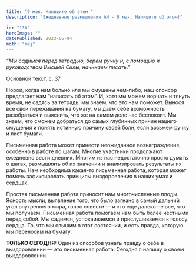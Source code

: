 ```yaml
---
title: "9 мая. Напишите об этом!"
description: "Ежедневные размышления АН - 9 мая. Напишите об этом!"

id: "130"
heroImage: ""
datePublished: 2023-05-04
moth: "maj"
---
```


_“Мы садимся перед тетрадью, берем ручку и, с помощью и руководством Высшей
Силы, начинаем писать.”_

Основной текст, с. 37

Порой, когда нам больно или мы смущены чем-либо, наш спонсор предлагает нам
“написать об этом”. И, хотя мы можем ворчать и тянуть время, не садясь за
тетрадь, мы знаем, что это нам поможет. Вынося все свои переживания на бумагу,
мы даем себе возможность разобраться и выяснить, что же на самом деле нас
беспокоит. Мы знаем, что сможем добраться до самых глубинных причин нашего
смущения и понять истинную причину своей боли, если возьмем ручку и лист
бумаги.

Письменная работа может принести неожиданное вознаграждение, особенно в работе
по шагам. Многие участники продолжают ежедневно вести дневник. Многим из нас
недостаточно просто думать о шагах, размышлять об их значении и анализировать
результаты их работы. Нам необходима какая-то письменная работа, которая может
помочь зафиксировать принципы выздоровления в наших умах и сердцах.

Простая письменная работа приносит нам многочисленные плоды. Ясность мысли,
выявление того, что было загнано в самый дальний угол внутреннего мира, голос
совести — и это еще далеко не все, что мы получаем. Письменная работа помогаем
нам быть более честными перед собой. Мы садимся, успокаиваемся и
прислушиваемся к голосу сердца. То, что мы слышим в этот состоянии, и есть
правда, которую мы переносим на бумагу.

**ТОЛЬКО СЕГОДНЯ:** Один из способов узнать правду о себе в выздоровлении —
это письменная работа. Сегодня я напишу о своем выздоровлении.
